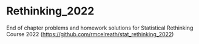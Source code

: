 # Rethinking_2022
End of chapter problems and homework solutions for Statistical Rethinking Course 2022 (https://github.com/rmcelreath/stat_rethinking_2022)
